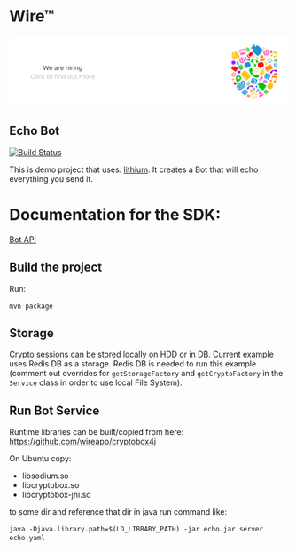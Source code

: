 # Wire™
[![Wire logo](https://github.com/wireapp/wire/blob/master/assets/header-small.png?raw=true)](https://wire.com/jobs/)

## Echo Bot
[![Build Status](https://travis-ci.org/wireapp/echo-bot.svg?branch=master)](https://travis-ci.org/wireapp/echo-bot)

This is demo project that uses: [lithium](https://github.com/wireapp/lithium). It creates a Bot that will echo everything
you send it.

# Documentation for the SDK:
[Bot API](https://github.com/wireapp/lithium/wiki)

## Build the project
 Run:
 ```
 mvn package
 ```

## Storage
 Crypto sessions can be stored locally on HDD or in DB. Current example uses Redis DB as a storage. Redis DB is needed to run this example (comment out overrides for `getStorageFactory` and `getCryptoFactory` in the `Service` class in order to use local File System).

## Run Bot Service
Runtime libraries can be built/copied from here:
https://github.com/wireapp/cryptobox4j

On Ubuntu copy:
 - libsodium.so
 - libcryptobox.so
 - libcryptobox-jni.so

to some dir and reference that dir in java run command like:
```
java -Djava.library.path=$(LD_LIBRARY_PATH) -jar echo.jar server echo.yaml
```
